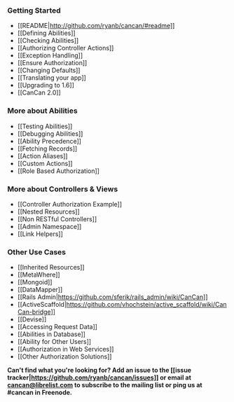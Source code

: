 ### Getting Started

* [[README|http://github.com/ryanb/cancan/#readme]]
* [[Defining Abilities]]
* [[Checking Abilities]]
* [[Authorizing Controller Actions]]
* [[Exception Handling]]
* [[Ensure Authorization]]
* [[Changing Defaults]]
* [[Translating your app]]
* [[Upgrading to 1.6]]
* [[CanCan 2.0]]


### More about Abilities

* [[Testing Abilities]]
* [[Debugging Abilities]]
* [[Ability Precedence]]
* [[Fetching Records]]
* [[Action Aliases]]
* [[Custom Actions]]
* [[Role Based Authorization]]


### More about Controllers & Views

* [[Controller Authorization Example]]
* [[Nested Resources]]
* [[Non RESTful Controllers]]
* [[Admin Namespace]]
* [[Link Helpers]]


### Other Use Cases

* [[Inherited Resources]]
* [[MetaWhere]]
* [[Mongoid]]
* [[DataMapper]]
* [[Rails Admin|https://github.com/sferik/rails_admin/wiki/CanCan]]
* [[ActiveScaffold|https://github.com/vhochstein/active_scaffold/wiki/CanCan-bridge]]
* [[Devise]]
* [[Accessing Request Data]]
* [[Abilities in Database]]
* [[Ability for Other Users]]
* [[Authorization in Web Services]]
* [[Other Authorization Solutions]]

**Can't find what you're looking for? Add an issue to the [[issue tracker|https://github.com/ryanb/cancan/issues]] or email at cancan@librelist.com to subscribe to the mailing list or ping us at #cancan in Freenode.**
